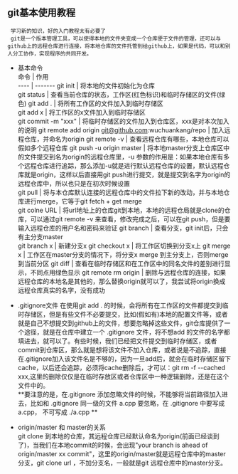 ## git基本使用教程
     学习新的知识，好的入门教程太有必要了  
     git是一个版本管理工具，可以使得本地的文件夹变成一个仓库便于文件的管理，还可以与github上的远程仓库进行连接，将本地仓库的文件托管到给github上，如果是代码，可以和别人分工协作，实现程序的共同开发。  
* 基本命令  
    命令 | 作用  
    ---- | -------
    git init | 将本地的文件初始化为仓库  
    git status | 查看当前仓库的状态，工作区(红色标识)和临时存储区的文件(绿色)
    git add . | 将所有工作区的文件加入到临时存储区  
    git add x | 将工作区的x文件加入到临时存储区  
    git commit -m "xxx" | 将临时存储区的文件加入到仓库区，xxx是对本次加入的说明
    git remote add origin git@github.com:wuchuankang/repo | 加入远程仓库，并命名为origin
    git remote -v | 查看远程仓库有哪些，本地仓库可以假如多个远程仓库
    git push -u origin master | 将本地master分支上仓库区中的文件提交到名为origin的远程仓库里，-u 参数的作用是：如果本地仓库有多个远程仓库进行追踪，那么添加-u就是进行默认远程仓库的设置，默认远程仓库就是origin，这样以后直接用git push进行提交，就是提交到名字为origin的远程仓库中，所以也只是在初次时候设置  
    git pull | 将与本仓库默认连接的远程仓库中的文件拉下新的改动，并与本地仓库进行merge，它等于git fetch + get merge  
    git colne URL | 将url地址上的仓库git到本地，本地的远程仓局就是clone的仓库，可以通过git remote -v 来查看，修改完成之后，可以在git push，但是要输入远程仓库的用户名和密码来验证
    git branch | 查看分支，git init后，只会有主分支master  
    git branch x | 新建分支x
    git checkout x | 将工作区切换到分支x上
    git merge x | 工作区在master分支的情况下，将分支x merge 到主分支上，否则merge到当前分区
    git diff | 查看在临时存储区和在工作区中的同名文件的差别进行显示，不同点用绿色显示
    git remote rm origin | 删除与远程仓库的连接，如果远程仓库的本地名是其他的，那么替换origin就可以了，我尝试将origin换成远程仓库真实的名字，没有成功
    
* .gitignore文件
    在使用git add . 的时候，会将所有在工作区的文件都提交到临时存储区，但是有些文件不必要提交，比如(假如有)本地的配置文件等，或者就是自己不想提交到github上的文件，想要忽略掉这些文件，git仓库提供了一个途径，就是在仓库中建立一个 .gitignore 文件，将不想add 的文件的名字都填进去，就可以了。有些时候，我们已经把文件提交到临时存储区，或者commit到仓库区，那么就是想将该文件不加入仓库，或者说是不追踪，直接在.gitignore加入该文件名是不够的，因为一旦add后，就会在临时存储区留下cache，以后还会追踪，必须将cache删除后，才可以：git rm -f --cached xxx,这里的删除仅仅是在临时存放区或者仓库区中一种逻辑删除，还是在这个文件中的。  
    **要注意的是，在.gitignore 添加忽略文件的时候，不能够将当前路径加入进去，比如和 .gitignore 同一级的文件 a.cpp 要忽略，在 .gitignore 中要写成 a.cpp， 不可写成 ./a.cpp **

* origin/master 和 master的关系  
    git clone 到本地的仓库，其远程仓库已经默认命名为origin(前面已经谈到了)，当我们在本地commit的时候，会出现"your branch is ahead of origin/master xx commit"，这里的origin/master就是远程仓库中的master分支，git clone url ，不加分支名，一般就是git 远程仓库中的master分支。
     
